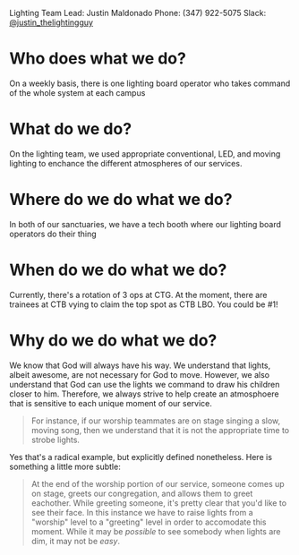 <!-- TITLE: Who, what, where, when, and why? -->
<!-- SUBTITLE: As a Lighting Board Operator, you are expected to create an environment that enhances the experience of our congregation -->

Lighting Team Lead:
Justin Maldonado 
Phone: (347) 922-5075
Slack: [@justin_thelightingguy](slack://user?team={T025T2WPG}&id={D18T8KBEV})
# Who does what we do?
On a weekly basis, there is one lighting board operator who takes command of the whole system at each campus
# What do we do?
On the lighting team, we used appropriate conventional, LED, and moving lighting to enchance the different atmospheres of our services.
# Where do we do what we do?
In both of our sanctuaries, we have a tech booth where our lighting board operators do their thing
# When do we do what we do?
Currently, there's a rotation of 3 ops at CTG.
At the moment, there are trainees at CTB vying to claim the top spot as CTB LBO. You could be #1!
# Why do we do what we do?
We know that God will always have his way. We understand that lights, albeit awesome, are not necessary for God to move. However, we also understand that God can use the lights we command to draw his children closer to him. Therefore, we always strive to help create an atmosphoere that is sensitive to each unique moment of our service. 
> For instance, if our worship teammates are on stage singing a slow, moving song, then we understand that it is not the appropriate time to strobe lights. 

Yes that's a radical example, but explicitly defined nonetheless. Here is something a little more subtle:
> At the end of the worship portion of our service, someone comes up on stage, greets our congregation, and allows them to greet eachother. While greeting someone, it's pretty clear that you'd like to see their face. In this instance we have to raise lights from a "worship" level to a "greeting" level in order to accomodate this moment. While it may be *possible* to see somebody when lights are dim, it may not be *easy*.
